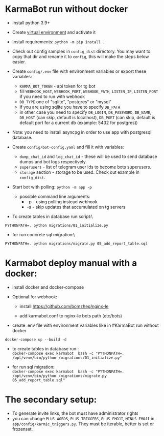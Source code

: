 # KarmaBot run without docker

* Install python 3.9+

* Create [virtual environment](https://docs.python.org/3/tutorial/venv.html) and activate it

* Install requirements: ```python -m pip install .```

* Check out config samples in `config_dist` directory.
  You may want to copy that dir and rename it to `config`, this will make the steps below easier.

* Create `config/.env` file with environment variables or export these variables:
  * `KARMA_BOT_TOKEN` - api token for tg bot
  * fill `WEBHOOK_HOST`, `WEBHOOK_PORT`, `WEBHOOK_PATH`, `LISTEN_IP`, `LISTEN_PORT` if you need to run with webhook
  * `DB_TYPE` one of "sqlite", "postgres" or "mysql"
  * if you are using sqlite you have to specify `DB_PATH`
  * in other case you need to specify `DB_LOGIN`, `DB_PASSWORD`, `DB_NAME`, `DB_HOST` (can skip, default is localhost),
    `DB_PORT` (can skip, default is default port for a current db (example: 5432 for postgres))
* Note: you need to install asyncpg in order to use app with postgresql database.
* Create `config/bot-config.yaml` and fill it with variables:
  * `dump_chat_id` and `log_chat_id` - these will be used to send database dumps and bot logs respectively.
  * `superusers` - list of telegram user ids to become bots superusers.
  * `storage` section - storage to be used. Check out example in `config_dist`.

* Start bot with polling: ```python -m app -p```

  * possible command line arguments:
    * -p - using polling instead webhook
    * -s - skip updates that accumulated on tg servers

* To create tables in database run script:\
```shell
PYTHONPATH=. python migrations/01_initialize.py
```
* for run concrete sql migration:\
```shell
PYTHONPATH=. python migrations/migrate.py 05_add_report_table.sql
```

# Karmabot deploy manual with a docker:

* install docker and docker-compose

* Optional for webhook:

  * install https://github.com/bomzheg/nginx-le

  * add karmabot.conf to nginx-le bots path (etc/bots)

* create .env file with environment variables like in #KarmaBot run without docker

```docker-compose up --build -d```

* to  create tables in database run :\
```docker-compose exec karmabot  bash -c "PYTHONPATH=. /opt/venv/bin/python /migrations/01_initialize.py"```

* for run sql migration: \
```docker-compose exec karmabot  bash -c "PYTHONPATH=. /opt/venv/bin/python /migrations/migrate.py 05_add_report_table.sql"```

# The secondary setup:
* To generate invite links, the bot must have administrator rights
* you can change `PLUS_WORDS`, `PLUS_TRIGGERS`, `PLUS_EMOJI`, `MINUS_EMOJI` in `app/config/karmic_triggers.py`.
They must be iterable, better is set or frozenset.
